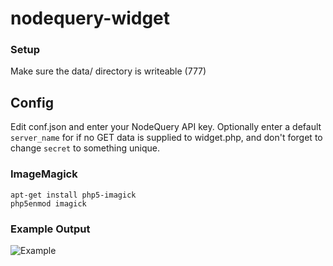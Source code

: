 # nodequery-widget

### Setup

Make sure the data/ directory is writeable (777)

## Config

Edit conf.json and enter your NodeQuery API key. Optionally enter a default ``server_name`` for if no GET data is supplied to widget.php, and don't forget to change ``secret`` to something unique.

### ImageMagick

```apt-get install php5-imagick```  
```php5enmod imagick```

### Example Output

![Example](http://i.imgur.com/xGLkDW7.png)
